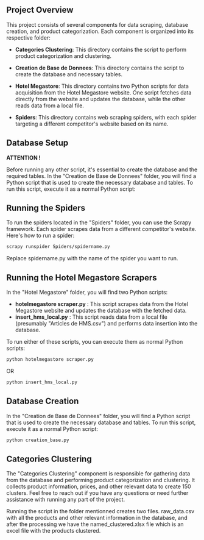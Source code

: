 ## Project Overview

This project consists of several components for data scraping, database creation, and product categorization. Each component is organized into its respective folder:

- **Categories Clustering**: This directory contains the script to perform product categorization and clustering.

- **Creation de Base de Donnees**: This directory contains the script to create the database and necessary tables.

- **Hotel Megastore**: This directory contains two Python scripts for data acquisition from the Hotel Megastore website. One script fetches data directly from the website and updates the database, while the other reads data from a local file.

- **Spiders**: This directory contains web scraping spiders, with each spider targeting a different competitor's website based on its name.
## Database Setup
**ATTENTION !**

Before running any other script, it's essential to create the database and the required tables. In the "Creation de Base de Donnees" folder, you will find a Python script that is used to create the necessary database and tables. To run this script, execute it as a normal Python script:

## Running the Spiders

To run the spiders located in the "Spiders" folder, you can use the Scrapy framework. Each spider scrapes data from a different competitor's website. Here's how to run a spider:

```bash
scrapy runspider Spiders/spidername.py
```

Replace spidername.py with the name of the spider you want to run.

## Running the Hotel Megastore Scrapers
In the "Hotel Megastore" folder, you will find two Python scripts:

- **hotelmegastore scraper.py** : This script scrapes data from the Hotel Megastore website and updates the database with the fetched data.
- **insert_hms_local.py** : This script reads data from a local file (presumably "Articles de HMS.csv") and performs data insertion into the database.

To run either of these scripts, you can execute them as normal Python scripts:

```bash
python hotelmegastore scraper.py
```
OR
```bash
python insert_hms_local.py
```
## Database Creation
In the "Creation de Base de Donnees" folder, you will find a Python script that is used to create the necessary database and tables. To run this script, execute it as a normal Python script:
```bash
python creation_base.py
```
## Categories Clustering
The "Categories Clustering" component is responsible for gathering data from the database and performing product categorization and clustering. It collects product information, prices, and other relevant data to create 150 clusters. 
Feel free to reach out if you have any questions or need further assistance with running any part of the project.

Running the script in the folder mentionned creates two files.
raw_data.csv with all the products and other relevant information in the database, and after the processing we have the named_clustered.xlsx file which is an excel file with the products clustered.






